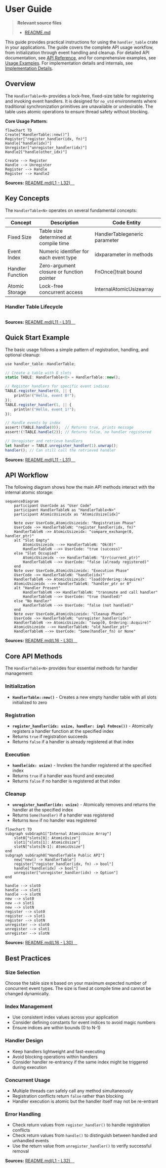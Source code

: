 # User Guide

> **Relevant source files**
> * [README.md](https://github.com/arceos-org/handler_table/blob/036a12c4/README.md)

This guide provides practical instructions for using the `handler_table` crate in your applications. The guide covers the complete API usage workflow, from initialization through event handling and cleanup. For detailed API documentation, see [API Reference](/arceos-org/handler_table/2.1-api-reference), and for comprehensive examples, see [Usage Examples](/arceos-org/handler_table/2.2-usage-examples). For implementation details and internals, see [Implementation Details](/arceos-org/handler_table/3-implementation-details).

## Overview

The `HandlerTable<N>` provides a lock-free, fixed-size table for registering and invoking event handlers. It is designed for `no_std` environments where traditional synchronization primitives are unavailable or undesirable. The table uses atomic operations to ensure thread safety without blocking.

**Core Usage Pattern:**

```mermaid
flowchart TD
Create["HandlerTable::new()"]
Register["register_handler(idx, fn)"]
Handle["handle(idx)"]
Unregister["unregister_handler(idx)"]
Handle2["handle(other_idx)"]

Create --> Register
Handle --> Unregister
Register --> Handle
Register --> Handle2
```

**Sources:** [README.md(L1 - L32)&emsp;](https://github.com/arceos-org/handler_table/blob/036a12c4/README.md#L1-L32)

## Key Concepts

The `HandlerTable<N>` operates on several fundamental concepts:

|Concept|Description|Code Entity|
| --- | --- | --- |
|Fixed Size|Table size determined at compile time|HandlerTable<N>generic parameter|
|Event Index|Numeric identifier for each event type|idxparameter in methods|
|Handler Function|Zero-argument closure or function pointer|FnOnce()trait bound|
|Atomic Storage|Lock-free concurrent access|InternalAtomicUsizearray|

### Handler Table Lifecycle

```

```

**Sources:** [README.md(L11 - L31)&emsp;](https://github.com/arceos-org/handler_table/blob/036a12c4/README.md#L11-L31)

## Quick Start Example

The basic usage follows a simple pattern of registration, handling, and optional cleanup:

```javascript
use handler_table::HandlerTable;

// Create a table with 8 slots
static TABLE: HandlerTable<8> = HandlerTable::new();

// Register handlers for specific event indices
TABLE.register_handler(0, || {
    println!("Hello, event 0!");
});
TABLE.register_handler(1, || {
    println!("Hello, event 1!");
});

// Handle events by index
assert!(TABLE.handle(0));  // Returns true, prints message
assert!(!TABLE.handle(2)); // Returns false, no handler registered

// Unregister and retrieve handlers
let handler = TABLE.unregister_handler(1).unwrap();
handler(); // Can still call the retrieved handler
```

**Sources:** [README.md(L11 - L31)&emsp;](https://github.com/arceos-org/handler_table/blob/036a12c4/README.md#L11-L31)

## API Workflow

The following diagram shows how the main API methods interact with the internal atomic storage:

```mermaid
sequenceDiagram
    participant UserCode as "User Code"
    participant HandlerTableN as "HandlerTable<N>"
    participant AtomicUsizeidx as "AtomicUsize[idx]"

    Note over UserCode,AtomicUsizeidx: "Registration Phase"
    UserCode ->> HandlerTableN: "register_handler(idx, fn)"
    HandlerTableN ->> AtomicUsizeidx: "compare_exchange(0, handler_ptr)"
    alt "Slot Empty"
        AtomicUsizeidx -->> HandlerTableN: "Ok(0)"
        HandlerTableN -->> UserCode: "true (success)"
    else "Slot Occupied"
        AtomicUsizeidx -->> HandlerTableN: "Err(current_ptr)"
        HandlerTableN -->> UserCode: "false (already registered)"
    end
    Note over UserCode,AtomicUsizeidx: "Execution Phase"
    UserCode ->> HandlerTableN: "handle(idx)"
    HandlerTableN ->> AtomicUsizeidx: "load(Ordering::Acquire)"
    AtomicUsizeidx -->> HandlerTableN: "handler_ptr or 0"
    alt "Handler Present"
        HandlerTableN ->> HandlerTableN: "transmute and call handler"
        HandlerTableN -->> UserCode: "true (handled)"
    else "No Handler"
        HandlerTableN -->> UserCode: "false (not handled)"
    end
    Note over UserCode,AtomicUsizeidx: "Cleanup Phase"
    UserCode ->> HandlerTableN: "unregister_handler(idx)"
    HandlerTableN ->> AtomicUsizeidx: "swap(0, Ordering::Acquire)"
    AtomicUsizeidx -->> HandlerTableN: "old_handler_ptr"
    HandlerTableN -->> UserCode: "Some(handler_fn) or None"
```

**Sources:** [README.md(L16 - L30)&emsp;](https://github.com/arceos-org/handler_table/blob/036a12c4/README.md#L16-L30)

## Core API Methods

The `HandlerTable<N>` provides four essential methods for handler management:

### Initialization

* **`HandlerTable::new()`** - Creates a new empty handler table with all slots initialized to zero

### Registration

* **`register_handler(idx: usize, handler: impl FnOnce())`** - Atomically registers a handler function at the specified index
* Returns `true` if registration succeeds
* Returns `false` if a handler is already registered at that index

### Execution

* **`handle(idx: usize)`** - Invokes the handler registered at the specified index
* Returns `true` if a handler was found and executed
* Returns `false` if no handler is registered at that index

### Cleanup

* **`unregister_handler(idx: usize)`** - Atomically removes and returns the handler at the specified index
* Returns `Some(handler)` if a handler was registered
* Returns `None` if no handler was registered

```mermaid
flowchart TD
subgraph subGraph1["Internal AtomicUsize Array"]
    slot0["slots[0]: AtomicUsize"]
    slot1["slots[1]: AtomicUsize"]
    slotN["slots[N-1]: AtomicUsize"]
end
subgraph subGraph0["HandlerTable Public API"]
    new["new() -> HandlerTable"]
    register["register_handler(idx, fn) -> bool"]
    handle["handle(idx) -> bool"]
    unregister["unregister_handler(idx) -> Option"]
end

handle --> slot0
handle --> slot1
handle --> slotN
new --> slot0
new --> slot1
new --> slotN
register --> slot0
register --> slot1
register --> slotN
unregister --> slot0
unregister --> slot1
unregister --> slotN
```

**Sources:** [README.md(L16 - L30)&emsp;](https://github.com/arceos-org/handler_table/blob/036a12c4/README.md#L16-L30)

## Best Practices

### Size Selection

Choose the table size `N` based on your maximum expected number of concurrent event types. The size is fixed at compile time and cannot be changed dynamically.

### Index Management

* Use consistent index values across your application
* Consider defining constants for event indices to avoid magic numbers
* Ensure indices are within bounds (0 to N-1)

### Handler Design

* Keep handlers lightweight and fast-executing
* Avoid blocking operations within handlers
* Consider handler re-entrancy if the same index might be triggered during execution

### Concurrent Usage

* Multiple threads can safely call any method simultaneously
* Registration conflicts return `false` rather than blocking
* Handler execution is atomic but the handler itself may not be re-entrant

### Error Handling

* Check return values from `register_handler()` to handle registration conflicts
* Check return values from `handle()` to distinguish between handled and unhandled events
* Use the return value from `unregister_handler()` to verify successful removal

**Sources:** [README.md(L1 - L32)&emsp;](https://github.com/arceos-org/handler_table/blob/036a12c4/README.md#L1-L32)